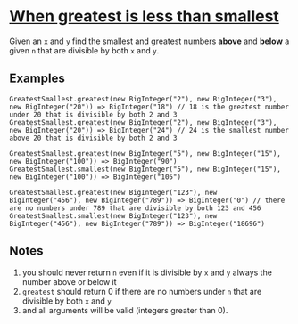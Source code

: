 # [When greatest is less than smallest](https://www.codewars.com/kata/when-greatest-is-less-than-smallest "https://www.codewars.com/kata/55f2a1c2cb3c95af75000045")

Given an `x` and `y` find the smallest and greatest numbers **above** and **below** a given `n` that are divisible by both `x` and `y`.

## Examples

```
GreatestSmallest.greatest(new BigInteger("2"), new BigInteger("3"), new BigInteger("20")) => BigInteger("18") // 18 is the greatest number under 20 that is divisible by both 2 and 3
GreatestSmallest.greatest(new BigInteger("2"), new BigInteger("3"), new BigInteger("20")) => BigInteger("24") // 24 is the smallest number above 20 that is divisible by both 2 and 3

GreatestSmallest.greatest(new BigInteger("5"), new BigInteger("15"), new BigInteger("100")) => BigInteger("90")
GreatestSmallest.smallest(new BigInteger("5"), new BigInteger("15"), new BigInteger("100")) => BigInteger("105")

GreatestSmallest.greatest(new BigInteger("123"), new BigInteger("456"), new BigInteger("789")) => BigInteger("0") // there are no numbers under 789 that are divisible by both 123 and 456
GreatestSmallest.smallest(new BigInteger("123"), new BigInteger("456"), new BigInteger("789")) => BigInteger("18696")
```

## Notes

1. you should never return `n` even if it is divisible by `x` and `y` always the number above or below it
2. `greatest` should return 0 if there are no numbers under `n` that are divisible by both `x` and `y`
3. and all arguments will be valid (integers greater than 0).